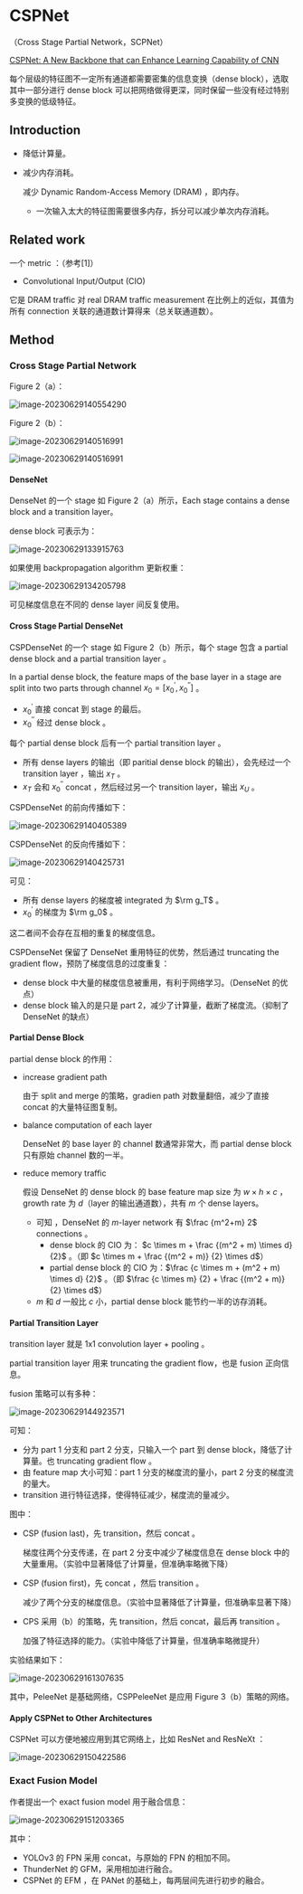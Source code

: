 # CSPNet

（Cross Stage Partial Network，SCPNet）

[CSPNet: A New Backbone that can Enhance Learning Capability of CNN](https://arxiv.org/abs/1911.11929)

每个层级的特征图不一定所有通道都需要密集的信息变换（dense block），选取其中一部分进行 dense block 可以把网络做得更深，同时保留一些没有经过特别多变换的低级特征。

## Introduction

- 降低计算量。

- 减少内存消耗。

	减少 Dynamic Random-Access Memory (DRAM)  ，即内存。
	
	- 一次输入太大的特征图需要很多内存，拆分可以减少单次内存消耗。

## Related work

一个 metric ：（参考[1]）

- Convolutional Input/Output (CIO) 

它是 DRAM traffic 对 real DRAM traffic measurement 在比例上的近似，其值为所有 connection 关联的通道数计算得来（总关联通道数）。

## Method

### Cross Stage Partial Network

Figure 2（a）：

![image-20230629140554290](images/CSPNet/image-20230629140554290.png)

Figure 2（b）：

![image-20230629140516991](images/CSPNet/image-20230629140612501.png)

![image-20230629140516991](images/CSPNet/image-20230629140516991.png)

#### DenseNet

DenseNet 的一个 stage 如 Figure 2（a）所示，Each stage contains a dense block and a transition layer。

dense block 可表示为：

![image-20230629133915763](images/CSPNet/image-20230629133915763.png)

如果使用 backpropagation algorithm 更新权重：

![image-20230629134205798](images/CSPNet/image-20230629134205798.png)

可见梯度信息在不同的 dense layer 间反复使用。

#### Cross Stage Partial DenseNet

CSPDenseNet 的一个 stage 如 Figure 2（b）所示，每个 stage 包含 a partial dense block and a partial transition layer 。

In a partial dense block, the feature maps of the base layer in a stage are split into two parts through channel $x_0 = [x^{\prime}_0,x^{\prime\prime}_0]$ 。

- $x^{\prime}_0$ 直接 concat 到 stage 的最后。
- $x^{\prime\prime}_0$ 经过 dense block 。

每个 partial dense block 后有一个 partial transition layer 。

- 所有 dense layers 的输出（即 paritial dense block 的输出），会先经过一个 transition layer ，输出 $x_T$ 。
- $x_T$ 会和 $x^{\prime\prime}_0$ concat ，然后经过另一个 transition layer，输出 $x_U$ 。

CSPDenseNet 的前向传播如下：

![image-20230629140405389](images/CSPNet/image-20230629140405389.png)

CSPDenseNet 的反向传播如下：

![image-20230629140425731](images/CSPNet/image-20230629140425731.png)

可见：

- 所有 dense layers 的梯度被 integrated 为 $\rm g_T$ 。
- $x^{\prime}_0$ 的梯度为 $\rm g_0$ 。

这二者间不会存在互相的重复的梯度信息。

CSPDenseNet 保留了 DenseNet 重用特征的优势，然后通过 truncating the gradient flow，预防了梯度信息的过度重复：

- dense block 中大量的梯度信息被重用，有利于网络学习。（DenseNet 的优点）
- dense block 输入的是只是 part 2，减少了计算量，截断了梯度流。（抑制了 DenseNet 的缺点）

#### Partial Dense Block

partial dense block 的作用：

- increase gradient path

	由于 split and merge 的策略，gradien path 对数量翻倍，减少了直接 concat 的大量特征图复制。

- balance computation of each layer

	DenseNet 的 base layer 的 channel 数通常非常大，而 partial dense block 只有原始 channel 数的一半。

- reduce memory traffic

	假设 DenseNet 的 dense block 的 base feature map size 为 $w \times h \times c$ ，growth rate 为 $d$（layer 的输出通道数），共有 $m$ 个 dense layers。

	- 可知 ，DenseNet 的 $m$-layer network 有 $\frac {m^2+m} 2$ connections 。
		- dense block 的 CIO 为： $c \times m + \frac {(m^2 + m) \times d} {2}$ 。（即 $c \times m + \frac {(m^2 + m)} {2} \times d$）
		- partial dense block 的 CIO 为：$\frac {c \times m + (m^2 + m) \times d} {2}$ 。（即 $\frac {c \times m} {2} + \frac {(m^2 + m)} {2} \times d$）
	- $m$ 和 $d$ 一般比 $c$ 小，partial dense block 能节约一半的访存消耗。

#### Partial Transition Layer

transition layer 就是 1x1 convolution layer + pooling 。

partial transition layer 用来 truncating the gradient flow，也是 fusion 正向信息。

fusion 策略可以有多种：

![image-20230629144923571](images/CSPNet/image-20230629144923571.png)

可知：

- 分为 part 1 分支和 part 2 分支，只输入一个 part 到 dense block，降低了计算量。也 truncating gradient flow 。
- 由 feature map 大小可知：part 1 分支的梯度流的量小，part 2 分支的梯度流的量大。
- transition 进行特征选择，使得特征减少，梯度流的量减少。

图中：

- CSP (fusion last)，先 transition，然后 concat 。

	梯度往两个分支传递，在 part 2 分支中减少了梯度信息在 dense block 中的大量重用。（实验中显著降低了计算量，但准确率略微下降）

- CSP (fusion first)，先 concat ，然后 transition 。

	减少了两个分支的梯度信息。（实验中显著降低了计算量，但准确率显著下降）

- CPS 采用（b）的策略，先 transition，然后 concat，最后再 transition 。

	加强了特征选择的能力。（实验中降低了计算量，但准确率略微提升）

实验结果如下：

![image-20230629161307635](images/CSPNet/image-20230629161307635.png)

其中，PeleeNet 是基础网络，CSPPeleeNet 是应用 Figure 3（b）策略的网络。

#### Apply CSPNet to Other Architectures

CSPNet 可以方便地被应用到其它网络上，比如 ResNet and ResNeXt ：

![image-20230629150422586](images/CSPNet/image-20230629150422586.png)

### Exact Fusion Model

作者提出一个 exact fusion model 用于融合信息：

![image-20230629151203365](images/CSPNet/image-20230629151203365.png)

其中：

- YOLOv3 的 FPN 采用 concat，与原始的 FPN 的相加不同。
- ThunderNet 的 GFM，采用相加进行融合。
- CSPNet 的 EFM ，在 PANet 的基础上，每两层间先进行初步的融合。